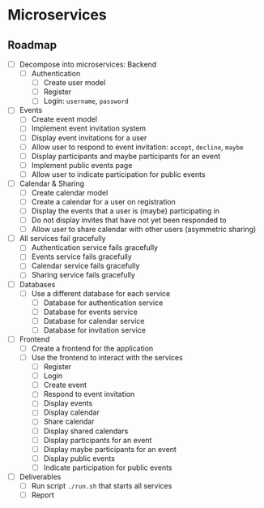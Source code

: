 # Microservices

## Roadmap

- [ ] Decompose into microservices: Backend
  - [ ] Authentication
    - [ ] Create user model
    - [ ] Register
    - [ ] Login: `username`, `password`
- [ ] Events
  - [ ] Create event model
  - [ ] Implement event invitation system
  - [ ] Display event invitations for a user
  - [ ] Allow user to respond to event invitation: `accept`, `decline`, `maybe`
  - [ ] Display participants and maybe participants for an event
  - [ ] Implement public events page
  - [ ] Allow user to indicate participation for public events
- [ ] Calendar & Sharing
  - [ ] Create calendar model
  - [ ] Create a calendar for a user on registration
  - [ ] Display the events that a user is (maybe) participating in
  - [ ] Do not display invites that have not yet been responded to
  - [ ] Allow user to share calendar with other users (asymmetric sharing)
- [ ] All services fail gracefully
  - [ ] Authentication service fails gracefully
  - [ ] Events service fails gracefully
  - [ ] Calendar service fails gracefully
  - [ ] Sharing service fails gracefully
- [ ] Databases
  - [ ] Use a different database for each service
    - [ ] Database for authentication service
    - [ ] Database for events service
    - [ ] Database for calendar service
    - [ ] Database for invitation service
- [ ] Frontend
  - [ ] Create a frontend for the application
  - [ ] Use the frontend to interact with the services
    - [ ] Register
    - [ ] Login
    - [ ] Create event
    - [ ] Respond to event invitation
    - [ ] Display events
    - [ ] Display calendar
    - [ ] Share calendar
    - [ ] Display shared calendars
    - [ ] Display participants for an event
    - [ ] Display maybe participants for an event
    - [ ] Display public events
    - [ ] Indicate participation for public events
- [ ] Deliverables
  - [ ] Run script `./run.sh` that starts all services
  - [ ] Report
